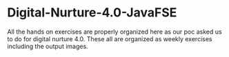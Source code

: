 # Digital-Nurture-4.0-JavaFSE
All the hands on exercises are properly organized here as our poc asked us to do for digital nurture 4.0. 
These all are organized as weekly exercises including the output images.
